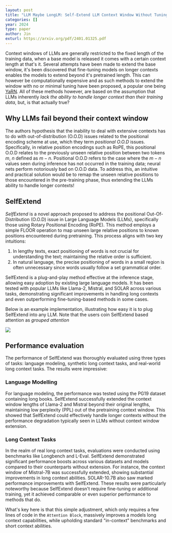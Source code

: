 ```yaml
---
layout: post
title: "LLM Maybe LongLM: Self-Extend LLM Context Window Without Tuning"
categories: []
year: 2024
type: paper
author: Jin
exturl: https://arxiv.org/pdf/2401.01325.pdf
---
```


Context windows of LLMs are generally restricted to the fixed length of the training data, when a base model is released it comes with a certain context length at that's it. Several attempts have been made to extend the base window, it's been discovered that fine-tuning models on longer contexts enables the models to extend beyond it's pretrained length. This can however be computationally expensive and as such methods to extend the window with no or minimal tuning have been proposed, a popular one being [YaRN](https://arxiv.org/abs/2309.00071). All of these methods however, are based on the assumption that LLMs inherently *lack the ability to handle longer context than their training data*, but, is that actually true?

## Why LLMs fail beyond their context window
The authors hypothesis that the inability to deal with extensive contexts has to do with out-of-distribution (O.O.D) issues related to the positional encoding scheme at use, which they term *positional O.O.D* issues. Specifically, in relative position encodings such as RoPE, this positional O.O.D relates to the previously unseen relative position between two tokens $m$, $n$ defined as $m - n$. Positional O.O.D refers to the case where the $m - n$ values seen during inference has not occurred in the training data; neural nets perform notoriously bad on O.O.D data. To address this, an intuitive and practical solution would be to remap the unseen relative positions to those encountered in the pre-training phase, thus extending the LLMs ability to handle longer contexts!

## SelfExtend
*SelfExtend* is a novel approach proposed to address the positional Out-Of-Distribution (O.O.D) issue in Large Language Models (LLMs), specifically those using Rotary Positional Encoding (RoPE). This method employs a simple FLOOR operation to map unseen large relative positions to known positions encountered during pretraining. This process aligns with two key intuitions:

1) In lengthy texts, exact positioning of words is not crucial for understanding the text; maintaining the relative order is sufficient.
2) In natural language, the precise positioning of words in a small region is often unnecessary since words usually follow a set grammatical order.

SelfExtend is a plug-and-play method effective at the inference stage, allowing easy adoption by existing large language models. It has been tested with popular LLMs like Llama-2, Mistral, and SOLAR across various tasks, demonstrating significant improvements in handling long contexts and even outperforming fine-tuning-based methods in some cases​.

Below is an example implementation, illustrating how easy it is to plug  SelfExtend into any LLM. Note that the users coin SelfExtend based attention as *grouped attention*

![](/images/selfextend.png)

## Performance evaluation
The performance of SelfExtend was thoroughly evaluated using three types of tasks: language modeling, synthetic long context tasks, and real-world long context tasks. The results were impressive:

### Language Modelling
For language modeling, the performance was tested using the PG19 dataset containing long books. SelfExtend successfully extended the context window lengths of Llama-2 and Mistral beyond their original lengths, maintaining low perplexity (PPL) out of the pretraining context window. This showed that SelfExtend could effectively handle longer contexts without the performance degradation typically seen in LLMs without context window extension​​.

### Long Context Tasks
In the realm of real long context tasks, evaluations were conducted using benchmarks like Longbench and L-Eval. SelfExtend demonstrated significant performance boosts across various datasets and models compared to their counterparts without extension. For instance, the context window of Mistral-7B was successfully extended, showing substantial improvements in long context abilities. SOLAR-10.7B also saw marked performance improvements with SelfExtend. These results were particularly noteworthy because SelfExtend doesn't require fine-tuning or additional training, yet it achieved comparable or even superior performance to methods that do​​.

What's key here is that this simple adjustment, which only requires a few lines of code in the `Attention Block`, massively improves a models long context capabilities, while upholding standard "in-context" benchmarks and short context abilities. 
